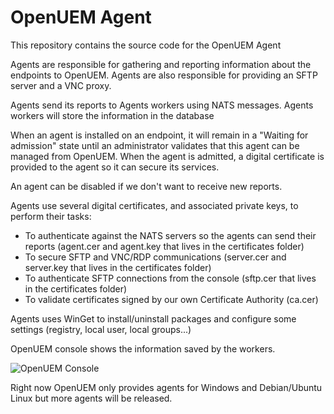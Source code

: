 # OpenUEM Agent

This repository contains the source code for the OpenUEM Agent

Agents are responsible for gathering and reporting information about the endpoints to OpenUEM. Agents are also responsible for providing an SFTP server and a VNC proxy.

Agents send its reports to Agents workers using NATS messages. Agents workers will store the information in the database

When an agent is installed on an endpoint, it will remain in a "Waiting for admission" state until an administrator validates that this agent can be managed from OpenUEM. When the agent is admitted, a digital certificate is provided to the agent so it can secure its services.

An agent can be disabled if we don't want to receive new reports.

Agents use several digital certificates, and associated private keys, to perform their tasks:

- To authenticate against the NATS servers so the agents can send their reports (agent.cer and agent.key that lives in the certificates folder)
- To secure SFTP and VNC/RDP communications (server.cer and server.key that lives in the certificates folder)
- To authenticate SFTP connections from the console (sftp.cer that lives in the certificates folder)
- To validate certificates signed by our own Certificate Authority (ca.cer)

Agents uses WinGet to install/uninstall packages and configure some settings (registry, local user, local groups...)

OpenUEM console shows the information saved by the workers.

![OpenUEM Console](https://openuem.eu/assets/images/agents_list-37a01f840c883ea4f98f30a199845953.png)

Right now OpenUEM only provides agents for Windows and Debian/Ubuntu Linux but more agents will be released.
